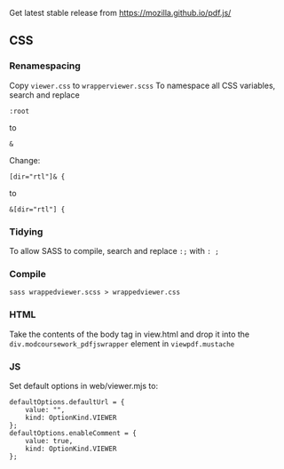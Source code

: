 Get latest stable release from https://mozilla.github.io/pdf.js/

## CSS

### Renamespacing
Copy `viewer.css` to `wrapperviewer.scss`
To namespace all CSS variables, search and replace

`:root`

to

`&`

Change:

`[dir="rtl"]& {`

to

``&[dir="rtl"] {``

### Tidying
To allow SASS to compile, search and replace `:;` with `: ;`

### Compile

```sass wrappedviewer.scss > wrappedviewer.css```

### HTML

Take the contents of the body tag in view.html and drop it into the `div.modcoursework_pdfjswrapper` element in `viewpdf.mustache`

### JS

Set default options in web/viewer.mjs to:
```
defaultOptions.defaultUrl = {
    value: "",
    kind: OptionKind.VIEWER
};
defaultOptions.enableComment = {
    value: true,
    kind: OptionKind.VIEWER
};
```
